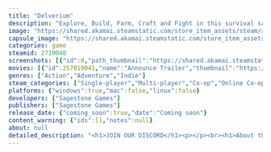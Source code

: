 ```yaml
---
title: "Delverium"
description: "Explore, Build, Farm, Craft and Fight in this survival sandbox adventure for up to 4 players. Delve deep to uncover the secret of the invading 'Faults' and restore stability to the land."
image: "https://shared.akamai.steamstatic.com/store_item_assets/steam/apps/2710040/header.jpg?t=1722427498"
capsule_image: "https://shared.akamai.steamstatic.com/store_item_assets/steam/apps/2710040/capsule_231x87.jpg?t=1722427498"
categories: game
steamid: 2710040
screenshots: [{"id":0,"path_thumbnail":"https://shared.akamai.steamstatic.com/store_item_assets/steam/apps/2710040/ss_0df4c6b35e3a3e2c1787b7da64a667da83394a58.600x338.jpg?t=1722427498","path_full":"https://shared.akamai.steamstatic.com/store_item_assets/steam/apps/2710040/ss_0df4c6b35e3a3e2c1787b7da64a667da83394a58.1920x1080.jpg?t=1722427498"},{"id":1,"path_thumbnail":"https://shared.akamai.steamstatic.com/store_item_assets/steam/apps/2710040/ss_d93cd7c394d6dc4329412e57b3a2e7f39a947934.600x338.jpg?t=1722427498","path_full":"https://shared.akamai.steamstatic.com/store_item_assets/steam/apps/2710040/ss_d93cd7c394d6dc4329412e57b3a2e7f39a947934.1920x1080.jpg?t=1722427498"},{"id":2,"path_thumbnail":"https://shared.akamai.steamstatic.com/store_item_assets/steam/apps/2710040/ss_129cf95b62e09d0b23a26e3143fb7ea7b29c91ff.600x338.jpg?t=1722427498","path_full":"https://shared.akamai.steamstatic.com/store_item_assets/steam/apps/2710040/ss_129cf95b62e09d0b23a26e3143fb7ea7b29c91ff.1920x1080.jpg?t=1722427498"},{"id":3,"path_thumbnail":"https://shared.akamai.steamstatic.com/store_item_assets/steam/apps/2710040/ss_bb2b6f832295e947d54e3675b2c207d1d24122b9.600x338.jpg?t=1722427498","path_full":"https://shared.akamai.steamstatic.com/store_item_assets/steam/apps/2710040/ss_bb2b6f832295e947d54e3675b2c207d1d24122b9.1920x1080.jpg?t=1722427498"},{"id":4,"path_thumbnail":"https://shared.akamai.steamstatic.com/store_item_assets/steam/apps/2710040/ss_94c63d66949eb99cdad70d263862392acd75f2b4.600x338.jpg?t=1722427498","path_full":"https://shared.akamai.steamstatic.com/store_item_assets/steam/apps/2710040/ss_94c63d66949eb99cdad70d263862392acd75f2b4.1920x1080.jpg?t=1722427498"},{"id":5,"path_thumbnail":"https://shared.akamai.steamstatic.com/store_item_assets/steam/apps/2710040/ss_d586c9549b19f617736002085883f235a513af44.600x338.jpg?t=1722427498","path_full":"https://shared.akamai.steamstatic.com/store_item_assets/steam/apps/2710040/ss_d586c9549b19f617736002085883f235a513af44.1920x1080.jpg?t=1722427498"},{"id":6,"path_thumbnail":"https://shared.akamai.steamstatic.com/store_item_assets/steam/apps/2710040/ss_ef6a18cf4dfcfc03081daa6f0eb2e546d096872c.600x338.jpg?t=1722427498","path_full":"https://shared.akamai.steamstatic.com/store_item_assets/steam/apps/2710040/ss_ef6a18cf4dfcfc03081daa6f0eb2e546d096872c.1920x1080.jpg?t=1722427498"},{"id":7,"path_thumbnail":"https://shared.akamai.steamstatic.com/store_item_assets/steam/apps/2710040/ss_3ddefa533aa715ef86dd72f11d2b7aed583df505.600x338.jpg?t=1722427498","path_full":"https://shared.akamai.steamstatic.com/store_item_assets/steam/apps/2710040/ss_3ddefa533aa715ef86dd72f11d2b7aed583df505.1920x1080.jpg?t=1722427498"}]
movies: [{"id":257019041,"name":"Announce Trailer","thumbnail":"https://shared.akamai.steamstatic.com/store_item_assets/steam/apps/257019041/movie.293x165.jpg?t=1714150910","webm":{"480":"http://video.akamai.steamstatic.com/store_trailers/257019041/movie480_vp9.webm?t=1714150910","max":"http://video.akamai.steamstatic.com/store_trailers/257019041/movie_max_vp9.webm?t=1714150910"},"mp4":{"480":"http://video.akamai.steamstatic.com/store_trailers/257019041/movie480.mp4?t=1714150910","max":"http://video.akamai.steamstatic.com/store_trailers/257019041/movie_max.mp4?t=1714150910"},"highlight":true}]
genres: ["Action","Adventure","Indie"]
steam_categories: ["Single-player","Multi-player","Co-op","Online Co-op","Shared/Split Screen Co-op","Shared/Split Screen","Full controller support"]
platforms: {"windows":true,"mac":false,"linux":false}
developers: ["Sagestone Games"]
publishers: ["Sagestone Games"]
release_date: {"coming_soon":true,"date":"Coming soon"}
content_warning: {"ids":[],"notes":null}
about: null
detailed_description: "<h1>JOIN OUR DISCORD</h1><p></p><br><h1>About the Game</h1>Explore a vast procedurally generated world in this survival sandbox adventure for 1-4 players. Gather resources, build shelters, tend your farm, recruit NPC's, craft items or take on high risk dungeon crawling as you delve into the unknown. Be warned: Only the most courageous hero can uncover the secrets to Delverium. Could this be you?<h2 class=\"bb_tag\"><strong>CRAFT AND BUILD</strong></h2><img class=\"bb_img\" src=\"https://shared.akamai.steamstatic.com/store_item_assets/steam/apps/2710040/extras/building.gif?t=1722427498\" /><br>Unlock and craft a huge array of items including food, tools, weapons, armor and building materials. Build shelters for safety and recruit NPC's who provide valuable trading options. Enjoy many quality of life features like nested crafting and an expandable player inventory.<h2 class=\"bb_tag\"><strong>TEND YOUR FARM</strong></h2><img class=\"bb_img\" src=\"https://shared.akamai.steamstatic.com/store_item_assets/steam/apps/2710040/extras/farming.gif?t=1722427498\" /><br>Till the soil, plant seeds, water your crops and watch your farm grow. Breed animals, catch fish and gather wild ingredients to combine with your harvest in a wide range of cooking recipes to eat and trade.<h2 class=\"bb_tag\"><strong>DELVE DEEP</strong></h2><img class=\"bb_img\" src=\"https://shared.akamai.steamstatic.com/store_item_assets/steam/apps/2710040/extras/delve.gif?t=1722427498\" /><br>Discover exotic biomes, hidden caves and dangerous dungeons that abound the land. Explore far and wide to mine ores, collect rare materials, unearth lost treasures, defeat foes and loot unique items.<h2 class=\"bb_tag\"><strong>UNCOVER THE HIDDEN TRUTH</strong></h2><img class=\"bb_img\" src=\"https://shared.akamai.steamstatic.com/store_item_assets/steam/apps/2710040/extras/truth.gif?t=1722427498\" /><br>There is a great peril infecting the land and you are the only hero who can restore stability. Uncover lost fragments of lore and hunt down the 'Faults' to piece together the hidden truth of Delverium.<h2 class=\"bb_tag\"><strong>PLAY YOUR WAY</strong></h2><img class=\"bb_img\" src=\"https://shared.akamai.steamstatic.com/store_item_assets/steam/apps/2710040/extras/coop.gif?t=1722427498\" /><br>Be it casual farming, settlement building, exploring the unknown or delving into dangerous dungeons; Play how you like and enjoy Delverium either solo or with up to 3 friends in split screen and online multiplayer.<br><br>"
---
```


